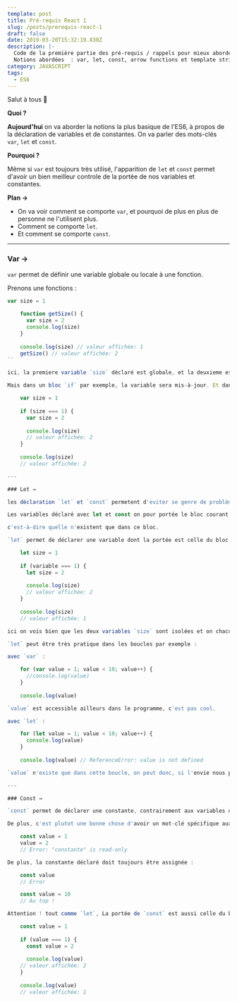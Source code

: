 ```yaml
---
template: post
title: Pré-requis React 1
slug: /posts/prerequis-react-1
draft: false
date: 2019-03-20T15:32:19.830Z
description: |-
  Code de la première partie des pré-requis / rappels pour mieux aborder React.
  Notions abordées  : var, let, const, arrow functions et template strings
category: JAVASCRIPT
tags:
  - ES6
---
```

Salut à tous 👋

**Quoi ?** 

**Aujourd'hui** on va aborder la notions la plus basique de l'ES6, à propos de la déclaration de variables et de constantes. On va parler des mots-clés `var`, `let` et `const`.

**Pourquoi ?**

Même si `var` est toujours très utilisé, l'apparition de `let` et `const` permet d'avoir un bien meilleur controle de la portée de nos variables et constantes.

**Plan →**

- On va voir comment se comporte `var`, et pourquoi de plus en plus de personne ne l'utilisent plus.
- Comment se comporte `let`.
- Et comment se comporte `const`.

---

### Var →

`var` permet de définir une variable globale ou locale à une fonction.

Prenons une fonctions :


```javascript
var size = 1
    
    function getSize() {
      var size = 2
      console.log(size)
    }
    
    console.log(size) // valeur affichée: 1
    getSize() // valeur affichée: 2
``

ici, la premiere variable `size` déclaré est globale, et la deuxieme est locale à la fonction `getSize()`, l'une n'interfère pas sur l'autre.

Mais dans un bloc `if` par exemple, la variable sera mis-à-jour. Et dans bien des cas, ce n'est pas notre objectif :

    var size = 1
    
    if (size === 1) {
      var size = 2
    
      console.log(size)
      // valeur affichée: 2
    }
    
    console.log(size)
    // valeur affichée: 2

---

### Let →

les déclaration `let` et `const` permetent d'eviter se genre de problèmes.

Les variables déclaré avec let et const on pour portée le bloc courant.

c'est-à-dire quelle n'existent que dans ce bloc.

`let` permet de déclarer une variable dont la portée est celle du bloc courant :

    let size = 1
    
    if (variable === 1) {
      let size = 2
    
      console.log(size)
      // valeur affichée: 2
    }
    
    console.log(size)
    // valeur affichée: 1

ici on vois bien que les deux variables `size` sont isolées et on chacune leurs valeurs.

`let` peut être très pratique dans les boucles par exemple :

avec `var` :

    for (var value = 1; value < 10; value++) {
      //console.log(value)
    }
    
    console.log(value)

`value` est accessible ailleurs dans le programme, c'est pas cool.

avec `let` :

    for (let value = 1; value < 10; value++) {
      console.log(value)
    }
    
    console.log(value) // ReferenceError: value is not defined

`value` n'existe que dans cette boucle, on peut donc, si l'envie nous prend la déclarer ailleurs, pour une autre boucle par exemple.

---

### Const →

`const` permet de déclarer une constante, contrairement aux variables déclarées avec `var` et `let`, une constante, comme sont nom l'indique ne pourra pas être modifiée.

De plus, c'est plutot une bonne chose d'avoir un mot-clé spécifique aux constantes, pour les reconnaitre d'un coup d'oeil.

    const value = 1
    value = 2
    // Error: "constante" is read-only

De plus, la constante déclaré doit toujours être assignée :

    const value
    // Error

    const value = 10
    // Au top !

Attention ! tout comme `let`, La portée de `const` est aussi celle du bloc courant :

    const value = 1
    
    if (value === 1) {
      const value = 2
    
      console.log(value)
    // valeur affichée: 2
    }
    
    console.log(value)
    // valeur affichée: 1
